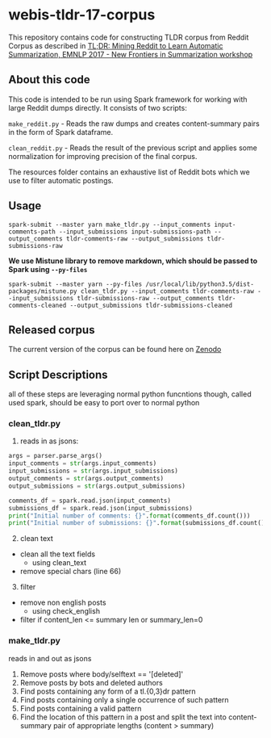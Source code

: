 # webis-tldr-17-corpus
This repository contains code for constructing TLDR corpus from Reddit Corpus as described in [TL;DR: Mining Reddit to Learn Automatic Summarization, EMNLP 2017 - New Frontiers in Summarization workshop](https://aclanthology.info/papers/W17-4508/w17-4508)

## About this code

This code is intended to be run using Spark framework for working with large Reddit dumps directly. It consists of two scripts:

`make_reddit.py` - Reads the raw dumps and creates content-summary pairs in the form of Spark dataframe.

`clean_reddit.py` - Reads the result of the previous script and applies some normalization for improving precision of the final corpus.

The resources folder contains an exhaustive list of Reddit bots which we use to filter automatic postings.

## Usage

`spark-submit --master yarn make_tldr.py --input_comments input-comments-path --input_submissions input-submissions-path --output_comments tldr-comments-raw --output_submissions tldr-submissions-raw`

__We use Mistune library to remove markdown, which should be passed to Spark using `--py-files`__

`spark-submit --master yarn --py-files /usr/local/lib/python3.5/dist-packages/mistune.py clean_tldr.py --input_comments tldr-comments-raw --input_submissions tldr-submissions-raw --output_comments tldr-comments-cleaned --output_submissions tldr-submissions-cleaned`

## Released corpus

The current version of the corpus can be found here on [Zenodo](https://zenodo.org/record/1043504#.Wzt7PbhXryo)


## Script Descriptions
all of these steps are leveraging normal python funcntions though, called used spark, should be easy to port over to normal python

### clean_tldr.py

1. reads in as jsons:

```python
args = parser.parse_args()
input_comments = str(args.input_comments)
input_submissions = str(args.input_submissions)
output_comments = str(args.output_comments)
output_submissions = str(args.output_submissions)

comments_df = spark.read.json(input_comments)
submissions_df = spark.read.json(input_submissions)
print("Initial number of comments: {}".format(comments_df.count()))
print("Initial number of submissions: {}".format(submissions_df.count()))
```

2. clean text
- clean all the text fields
  - using clean_text
- remove special chars (line 66)

3. filter
- remove non english posts
  - using check_english
- filter if content_len <= summary len or summary_len=0

### make_tldr.py
reads in and out as jsons

1. Remove posts where body/selftext == '[deleted]' 
2. Remove posts by bots and deleted authors
3. Find posts containing any form of a tl.{0,3}dr pattern
4. Find posts containing only a single occurrence of such pattern
5. Find posts containing a valid pattern
6. Find the location of this pattern in a post and split the text into content-summary pair of appropriate lengths (content > summary)
